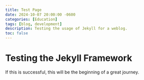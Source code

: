 ```yaml
---
title: Test Page
date: 2024-10-07 20:00:00 -0600
categories: [Education]
tags: [blog, development]
description: Testing the usage of Jekyll for a weblog.
toc: false
---
```

# Testing the Jekyll Framework

If this is successful, this will be the beginning of a great journey.
